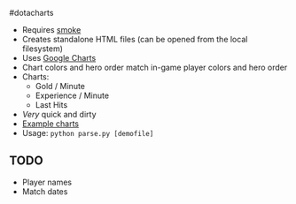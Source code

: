 #dotacharts

 * Requires [smoke](https://github.com/skadistats/smoke)
 * Creates standalone HTML files (can be opened from the local filesystem)
 * Uses [Google Charts](https://developers.google.com/chart/)
 * Chart colors and hero order match in-game player colors and hero order
 * Charts:
   * Gold / Minute
   * Experience / Minute
   * Last Hits
 * *Very* quick and dirty
 * [Example charts](https://slikts.github.io/dotacharts)
 * Usage: `python parse.py [demofile]`

## TODO

 * Player names
 * Match dates
